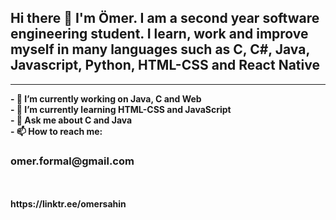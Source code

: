 
<h2> Hi there 👋 I'm Ömer. I am a second year software engineering student. I learn, work and improve myself in many languages such as C, C#, Java, Javascript, Python, HTML-CSS and React Native</h2>
<hr>

<b>
- 🔭 I’m currently working on Java, C and Web <br>
- 🌱 I’m currently learning HTML-CSS and JavaScript <br>
- 💬 Ask me about C and Java <br>
- 📫 How to reach me: <b> <p> <h3> omer.formal@gmail.com </h3> </p> <b/> <br>
</b>
<br> https://linktr.ee/omersahin
